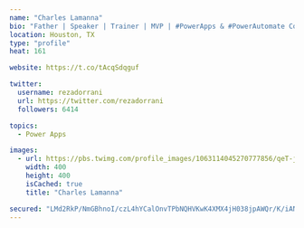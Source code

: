 ```yaml
---
name: "Charles Lamanna"
bio: "Father | Speaker | Trainer | MVP | #PowerApps & #PowerAutomate Community Super User | YouTuber Right-pointing triangle http://youtube.com/c/rezadorrani | Learn - Share - Clockwise rightwards and leftwards open circle arrows"
location: Houston, TX
type: "profile"
heat: 161

website: https://t.co/tAcqSdqguf

twitter:
  username: rezadorrani
  url: https://twitter.com/rezadorrani
  followers: 6414

topics:
  - Power Apps

images:
  - url: https://pbs.twimg.com/profile_images/1063114045270777856/qeT-jpWr_400x400.jpg
    width: 400
    height: 400
    isCached: true
    title: "Charles Lamanna"

secured: "LMd2RkP/NmGBhnoI/czL4hYCalOnvTPbNQHVKwK4XMX4jH038jpAWQr/K/iANvTqExN6/CvKsf7zzXUPdhupxwbeQPHjF6q7zMv3vIpfdje/lUpctTi1mNTlMYsAADWeqxdJUjax7bhbzZYEMxaszuErMMnX43LRvtIWYSvwSi/vNj1G/JEeuP2frIlv9PNS0XSJmVYXSBjIzwTZme+hjj4k9Nw2d5GfAKkVCG16FrKwj/ZjFJ9HtH1KS3QjpbhVL4/VooSYo42seJJac9/dnBwvrboaLLCdVnOOpKiy846B/h0HGeGhCi8F4Z87nKlteda+Wxij7RL3fPqZkOl7ttooGEUndDELWmxDIpt9wW/AphWvyk3L09GAplbYb/xpZeg1n7fTrku5Gg4U07iNXv4bYcysFKvCK6vx2U0pUCc=;609nuHcS+2T2yHxkFN5qzw=="
---
```


